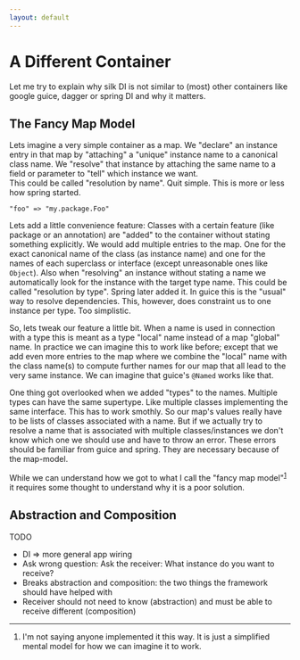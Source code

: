 ```yaml
---
layout: default
---
```


# A Different Container

Let me try to explain why silk DI is not similar to (most) other containers like google guice, dagger or spring DI and why it matters.

## The Fancy Map Model

Lets imagine a very simple container as a map. 
We "declare" an instance entry in that map by "attaching" a "unique" instance name to a canonical class name.
We "resolve" that instance by attaching the same name to a field or parameter to "tell" which instance we want.  
This could be called "resolution by name". Quit simple.
This is more or less how spring started.

```
"foo" => "my.package.Foo"
```

Lets add a little convenience feature: Classes with a certain feature (like package or an annotation) are "added" to the container without stating something explicitly.
We would add multiple entries to the map. One for the exact canonical name of the class (as instance name) and one for the names of each superclass or interface (except unreasonable ones like `Object`). 
Also when "resolving" an instance without stating a name we automatically look for the instance with the target type name.
This could be called "resolution by type". 
Spring later added it. In guice this is the "usual" way to resolve dependencies.
This, however, does constraint us to one instance per type. Too simplistic.

So, lets tweak our feature a little bit. When a name is used in connection with a type this is meant as a type "local" name instead of a map "global" name. In practice we can imagine this to work like before; except that we add even more entries to the map where we combine the "local" name with the class name(s) to compute further names for our map
that all lead to the very same instance. 
We can imagine that guice's `@Named` works like that. 

One thing got overlooked when we added "types" to the names. 
Multiple types can have the same supertype. 
Like multiple classes implementing the same interface.
This has to work smothly. 
So our map's values really have to be lists of classes associated with a name.
But if we actually try to resolve a name that is associated with multiple classes/instances we don't know which one we should use and have to throw an error.
These errors should be familiar from guice and spring.
They are necessary because of the map-model. 

While we can understand how we got to what I call the "fancy map model"<sup>[1](#fn1)</sup> it requires some thought to understand why it is a poor solution.
   

## Abstraction and Composition

TODO

* DI => more general app wiring
* Ask wrong question: Ask the receiver: What instance do you want to receive?
* Breaks abstraction and composition: the two things the framework should have helped with
* Receiver should not need to know (abstraction) and must be able to receive different (composition)

-------
1. <a name="fn1"></a>I'm not saying anyone implemented it this way. It is just a simplified mental model for how we can imagine it to work. 

